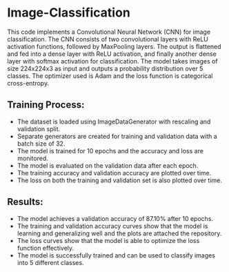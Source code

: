 # Image-Classification

This code implements a Convolutional Neural Network (CNN) for image classification.
The CNN consists of two convolutional layers with ReLU activation functions, followed by MaxPooling layers.
The output is flattened and fed into a dense layer with ReLU activation, and finally another dense layer with softmax activation for classification.
The model takes images of size 224x224x3 as input and outputs a probability distribution over 5 classes.
The optimizer used is Adam and the loss function is categorical cross-entropy.


## Training Process:

* The dataset is loaded using ImageDataGenerator with rescaling and validation split.
* Separate generators are created for training and validation data with a batch size of 32.
* The model is trained for 10 epochs and the accuracy and loss are monitored.
* The model is evaluated on the validation data after each epoch.
* The training accuracy and validation accuracy are plotted over time.
* The loss on both the training and validation set is also plotted over time.

## Results:
* The model achieves a validation accuracy of 87.10% after 10 epochs.
* The training and validation accuracy curves show that the model is learning and generalizing well and the plots are attached the repository.
* The loss curves show that the model is able to optimize the loss function effectively.
* The model is successfully trained and can be used to classify images into 5 different classes.
